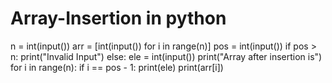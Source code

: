 # Array-Insertion in python
n = int(input())
arr = [int(input()) for i in range(n)]
pos = int(input())
if pos > n:
    print("Invalid Input")
else:
    ele = int(input())
    print("Array after insertion is")
    for i in range(n):
        if i == pos - 1:
            print(ele)
        print(arr[i])
